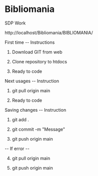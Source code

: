 # Bibliomania
SDP Work

http://localhost/Bibliomania/BIBLIOMANIA/


First time -- Instructions

1) Download GIT from web

2) Clone repository to htdocs

2) Ready to code

Next usages -- Instruction

1) git pull origin main

2) Ready to code

Saving changes -- Instruction

1) git add . 

2) git commit -m "Message"

3) git push origin main

-- If error --

4) git pull origin main

6) git push origin main

